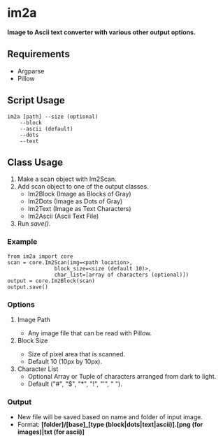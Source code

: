 # im2a
__Image to Ascii text converter with various other output options.__

## Requirements

- Argparse
- Pillow

## Script Usage

```
im2a [path] --size (optional)
    --block
    --ascii (default)
    --dots
    --text
```

## Class Usage

1. Make a scan object with Im2Scan.
2. Add scan object to one of the output classes.
    * Im2Block (Image as Blocks of Gray)
    * Im2Dots (Image as Dots of Gray)
    * Im2Text (Image as Text Characters)
    * Im2Ascii (Ascii Text File)
3. Run _save()_.

### Example

```
from im2a import core
scan = core.Im2Scan(img=<path location>, 
               block_size=<size (default 10)>, 
               char_list=[array of characters (optional)])
output = core.Im2Block(scan)
output.save()
```

### Options

1. Image Path <String Path Location>
    * Any image file that can be read with Pillow.
2. Block Size <Int>
    * Size of pixel area that is scanned.
    * Default 10 (10px by 10px).
3. Character List
    * Optional Array or Tuple of characters arranged from dark to light.
    * Default ("#", "$", "*", "!", "'", " ").
    
### Output
* New file will be saved based on name and folder of input image.
* Format: __[folder]/[base]_[type (block|dots|text|ascii)].[png (for images)|txt (for ascii)]__
    


